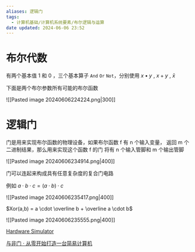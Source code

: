 ```yaml
---
aliases: 逻辑门
tags:
  - 计算机基础/计算机系统要素/布尔逻辑与运算
date updated: 2024-06-06 23:52
---
```


# 布尔代数

有两个基本值 1 和 0 ，三个基本算子 `And` `Or` `Not`，分别使用 $x \bullet y$ , $x + y$ , $\bar{x}$

下面是两个布尔参数所有可能的布尔函数

![[Pasted image 20240606224224.png|300]]

# 逻辑门

门是用来实现布尔函数的物理设备，如果布尔函数 f 有 n 个输入变量， 返回 m 个二进制结果，那么用来实现这个函数 f 的门 将有 n 个输入管脚和 m 个输出管脚

![[Pasted image 20240606234914.png|400]]


门可以连起来构成具有任意复杂度的复合门电路

例如  $a \cdot b \cdot c =  (a \cdot b) \cdot c$

![[Pasted image 20240606235417.png|400]]


$Xor(a,b) = a \cdot \overline b +  \overline a \cdot b$

![[Pasted image 20240606235555.png|400]]


[Hardware Simulator](https://nand2tetris.github.io/web-ide/chip/)


[与非门 · 从零开始打造一台简易计算机](https://www.xiaogd.net/book/spcp/gate/nand-gate.html)